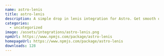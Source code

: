 ```yaml
---
name: astro-lenis
title: astro-lenis
description: A simple drop in lenis integration for Astro. Get smooth or die trying.
categories:
  - uncategorized
image: /assets/integrations/astro-lenis.png
npmUrl: https://www.npmjs.com/package/astro-lenis
homepageUrl: https://www.npmjs.com/package/astro-lenis
downloads: 128
---
```

